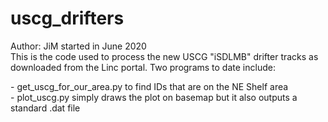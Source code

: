 # uscg_drifters  
Author: JiM  started in June 2020<br>
This is the code used to process the new USCG "iSDLMB" drifter tracks as downloaded from the Linc portal.
Two programs to date include:
<p>
- get_uscg_for_our_area.py to find IDs that are on the NE Shelf area <br>
- plot_uscg.py simply draws the plot on basemap but it also outputs a standard .dat file
